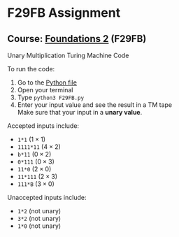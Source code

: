 # F29FB Assignment
## Course: [Foundations 2](https://curriculum.hw.ac.uk/coursedetails/F29FB?termcode=202223) (F29FB)

Unary Multiplication Turing Machine Code

To run the code:
1. Go to the [Python file](F29FB.py)
2. Open your terminal
3. Type `python3 F29FB.py`
4. Enter your input value and see the result in a TM tape<br>
Make sure that your input in a **unary value**.

Accepted inputs include:
- `1*1` ($1 \times 1$)
- `1111*11` ($4 \times 2$)
- `b*11` ($0 \times 2$)
- `0*111` ($0 \times 3$)
- `11*0` ($2 \times 0$)
- `11*111` ($2 \times 3$)
- `111*B` ($3 \times 0$)

Unaccepted inputs include:
- `1*2` (not unary)
- `3*2` (not unary)
- `1*0` (not unary)
